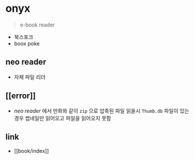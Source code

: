 # onyx
> e-book reader

- 북스포크
- boox poke

## neo reader
- 자체 파일 리더

## [[error]]
- *neo reader* 에서 만화와 같이 `zip` 으로 압축된 파일 읽을시 `Thumb.db` 파일이 있는 경우 썹네일만 읽어오고 파일을 읽어오지 못함

## link
- [[book/index]]
